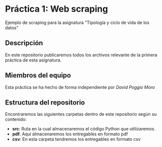 # Práctica 1: Web scraping
Ejemplo de scraping para la asignatura "Tipología y ciclo de vida de los datos"

## Descripción
En este repositorio publicaremos todos los archivos relevante de la primera práctica de esta asignatura.

## Miembros del equipo
Esta práctica se ha hecho de forma independiente por *David Poggio Moro*

## Estructura del repositorio
Encontraremos las siguientes carpetas dentro de este repositorio según su contenido:
* **src**: Ruta en la cual almacenaremos el código Python que utilizaremos.
* **pdf**: Aquí almacenaremos los entregables en formato pdf
* **csv**: En esta carpeta tendremos los entregables en formato csv
